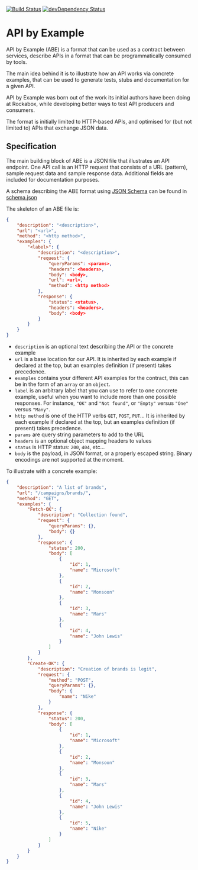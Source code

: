 [![Build Status](http://img.shields.io/travis/apibyexample/abe-spec/master.svg)](https://travis-ci.org/apibyexample/abe-spec)
[![devDependency Status](https://david-dm.org/apibyexample/abe-spec/dev-status.svg)](https://david-dm.org/apibyexample/abe-spec#info=devDependencies)

API by Example
==============

API by Example (ABE) is a format that can be used as a contract between services, describe
APIs in a format that can be programmatically consumed by tools.

The main idea behind it is to illustrate how an API works via concrete
examples, that can be used to generate tests, stubs and documentation for a
given API.

API by Example was born out of the work its initial authors have been
doing at Rockabox, while developing better ways to test API producers and
consumers.

The format is initially limited to HTTP-based APIs, and optimised for (but not
limited to) APIs that exchange JSON data.

Specification
-------------

The main building block of ABE is a JSON file that illustrates an API endpoint.
One API call is an HTTP request that consists of a URL (pattern), sample
request data and sample response data. Additional fields are included for
documentation purposes.

A schema describing the ABE format using [JSON Schema](http://json-schema.org) can be found in
[schema.json](schema.json)

The skeleton of an ABE file is:

```json
{
    "description": "<description>",
    "url": "<url>",
    "method": "<http method>",
    "examples": {
        "<label>": {
            "description": "<description>",
            "request": {
                "queryParams": <params>,
                "headers": <headers>,
                "body": <body>,
                "url": <url>,
                "method": <http method>
            },
            "response": {
                "status": <status>,
                "headers": <headers>,
                "body": <body>
            }
        }
    }
}
```

* `description` is an optional text describing the API or the concrete example
* `url` is a base location for our API. It is inherited by each example
  if declared at the top, but an examples definition (if present) takes
  precedence.
* `examples` contains your different API examples for the contract, this can be
  in the form of an `array` or an `object`.
* `label` is an arbitrary label that you can use to refer to one concrete
  example, useful when you want to include more than one possible responses.
  For instance, `"OK"` and `"Not found"`, or `"Empty"` versus `"One"`
  versus `"Many"`.
* `http method` is one of the HTTP verbs `GET`, `POST`, `PUT`... It is
  inherited by each example if declared at the top, but an examples definition
  (if present) takes precedence.
* `params` are query string parameters to add to the URL
* `headers` is an optional object mapping headers to values
* `status` is HTTP status: `200`, `404`, etc...
* `body` is the payload, in JSON format, or a properly escaped string.
  Binary encodings are not supported at the moment.


To illustrate with a concrete example:

```json
{
    "description": "A list of brands",
    "url": "/campaigns/brands/",
    "method": "GET",
    "examples": {
        "Fetch-OK": {
            "description": "Collection found",
            "request": {
                "queryParams": {},
                "body": {}
            },
            "response": {
                "status": 200,
                "body": [
                    {
                        "id": 1,
                        "name": "Microsoft"
                    },
                    {
                        "id": 2,
                        "name": "Monsoon"
                    },
                    {
                        "id": 3,
                        "name": "Mars"
                    },
                    {
                        "id": 4,
                        "name": "John Lewis"
                    }
                ]
            }
        },
        "Create-OK": {
            "description": "Creation of brands is legit",
            "request": {
                "method": "POST",
                "queryParams": {},
                "body": {
                    "name": "Nike"
                }
            },
            "response": {
                "status": 200,
                "body": [
                    {
                        "id": 1,
                        "name": "Microsoft"
                    },
                    {
                        "id": 2,
                        "name": "Monsoon"
                    },
                    {
                        "id": 3,
                        "name": "Mars"
                    },
                    {
                        "id": 4,
                        "name": "John Lewis"
                    },
                    {
                        "id": 5,
                        "name": "Nike"
                    }
                ]
            }
        }
    }
}
```
